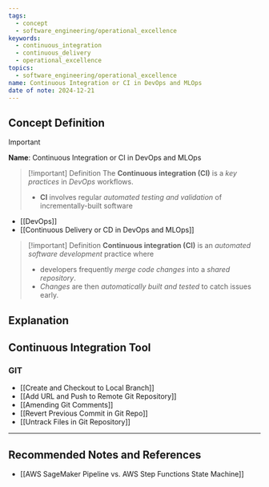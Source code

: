 ```yaml
---
tags:
  - concept
  - software_engineering/operational_excellence
keywords:
  - continuous_integration
  - continuous_delivery
  - operational_excellence
topics:
  - software_engineering/operational_excellence
name: Continuous Integration or CI in DevOps and MLOps
date of note: 2024-12-21
---
```


## Concept Definition

>[!important]
>**Name**: Continuous Integration or CI in DevOps and MLOps

>[!important] Definition
>The **Continuous integration (CI)** is a *key practices* in *DevOps* workflows. 
>- **CI** involves regular *automated testing and validation* of incrementally-built software 

- [[DevOps]]
- [[Continuous Delivery or CD in DevOps and MLOps]]

>[!important] Definition
>**Continuous integration (CI)** is an *automated software development* practice where 
>- developers frequently *merge code changes* into a *shared repository*. 
>- *Changes* are then *automatically built and tested* to catch issues early.


## Explanation


## Continuous Integration Tool

### GIT

- [[Create and Checkout to Local Branch]]
- [[Add URL and Push to Remote Git Repository]]
- [[Amending Git Comments]]
- [[Revert Previous Commit in Git Repo]]
- [[Untrack Files in Git Repository]]




-----------
##  Recommended Notes and References

- [[AWS SageMaker Pipeline vs. AWS Step Functions State Machine]]